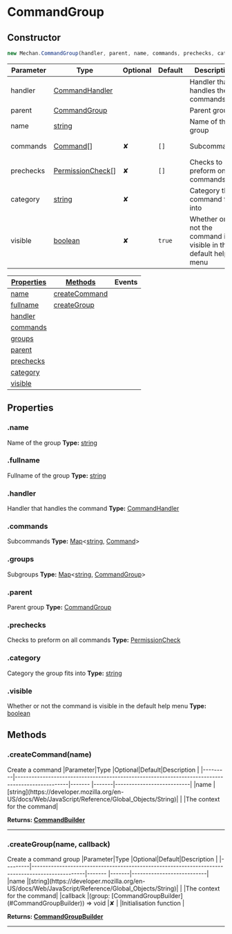 # CommandGroup

## Constructor
```js
new Mechan.CommandGroup(handler, parent, name, commands, prechecks, category, visible)
```
|Parameter | Type                                                                                              | Optional | Default                    | Description                                                   |
|----------|---------------------------------------------------------------------------------------------------|----------|----------------------------|---------------------------------------------------------------|
|handler   |[CommandHandler](#CommandHandler)                                                                  |          |                            | Handler that handles the commands                             |
|parent    |[CommandGroup](#CommandGroup)                                                                      |          |                            | Parent group                                                  |
|name      |[string](https://developer.mozilla.org/en-US/docs/Web/JavaScript/Reference/Global_Objects/String)  |          |                            | Name of the group                                             |
|commands  |[Command](#Command)[]                                                                              |✘         |<pre><code>[]</code></pre>  | Subcommands                                                   |
|prechecks |[PermissionCheck](#PermissionCheck)[]                                                              |✘         |<pre><code>[]</code></pre>  | Checks to preform on all commands                             |
|category  |[string](https://developer.mozilla.org/en-US/docs/Web/JavaScript/Reference/Global_Objects/String)  |✘         |                            | Category the command fits into                                |
|visible   |[boolean](https://developer.mozilla.org/en-US/docs/Web/JavaScript/Reference/Global_Objects/Boolean)|✘         |<pre><code>true</code></pre>| Whether or not the command is visible in the default help menu|


|[Properties](#CommandGroup?scrollTo=properties)  |[Methods](#CommandGroup?scrollTo=methods)            |Events|
|-------------------------------------------------|-----------------------------------------------------|------|
|[name](#CommandGroup?scrollTo=name)              |[createCommand](#CommandGroup?scrollTo=createCommand)|      |
|[fullname](#CommandGroup?scrollTo=fullname)      |[createGroup](#CommandGroup?scrollTo=createGroup)    |      |
|[handler](#CommandGroup?scrollTo=handler)        |                                                     |      |
|[commands](#CommandGroup?scrollTo=commands)      |                                                     |      |
|[groups](#CommandGroup?scrollTo=groups)          |                                                     |      |
|[parent](#CommandGroup?scrollTo=parent)          |                                                     |      |
|[prechecks](#CommandGroup?scrollTo=prechecks)    |                                                     |      |
|[category](#CommandGroup?scrollTo=category)      |                                                     |      |
|[visible](#CommandGroup?scrollTo=visible)        |                                                     |      |

## Properties
### .name
Name of the group
**Type:** [string](https://developer.mozilla.org/en-US/docs/Web/JavaScript/Reference/Global_Objects/String)

### .fullname
Fullname of the group
**Type:** [string](https://developer.mozilla.org/en-US/docs/Web/JavaScript/Reference/Global_Objects/String)

### .handler
Handler that handles the command
**Type:** [CommandHandler](#CommandHandler)

### .commands
Subcommands
**Type:** [Map](https://developer.mozilla.org/en-US/docs/Web/JavaScript/Reference/Global_Objects/Map)<[string](https://developer.mozilla.org/en-US/docs/Web/JavaScript/Reference/Global_Objects/String), [Command](#Command)>

### .groups
Subgroups
**Type:** [Map](https://developer.mozilla.org/en-US/docs/Web/JavaScript/Reference/Global_Objects/Map)<[string](https://developer.mozilla.org/en-US/docs/Web/JavaScript/Reference/Global_Objects/String), [CommandGroup](#CommandGroup)>

### .parent
Parent group
**Type:** [CommandGroup](#CommandGroup)

### .prechecks
Checks to preform on all commands
**Type:** [PermissionCheck](#PermissionCheck)

### .category
Category the group fits into
**Type:** [string](https://developer.mozilla.org/en-US/docs/Web/JavaScript/Reference/Global_Objects/String)

### .visible
Whether or not the command is visible in the default help menu
**Type:** [boolean](https://developer.mozilla.org/en-US/docs/Web/JavaScript/Reference/Global_Objects/Boolean)


## Methods
<h3 id="createCommand"> .createCommand(name)</h3>
Create a command
|Parameter|Type                                                                                             |Optional|Default|Description                |
|---------|-------------------------------------------------------------------------------------------------|------- |-------|---------------------------|
|name     |[string](https://developer.mozilla.org/en-US/docs/Web/JavaScript/Reference/Global_Objects/String)|        |       |The context for the command|

**Returns: [CommandBuilder](#CommandBuilder)**

<hr>

<h3 id="createGroup"> .createGroup(name, callback)</h3>
Create a command group
|Parameter|Type                                                                                             |Optional|Default|Description                |
|---------|-------------------------------------------------------------------------------------------------|------- |-------|---------------------------|
|name     |[string](https://developer.mozilla.org/en-US/docs/Web/JavaScript/Reference/Global_Objects/String)|        |       |The context for the command|
|callback |(group: [CommandGroupBuilder](#CommandGroupBuilder)) => void                                     |✘       |       |Initialisation function    |

**Returns: [CommandGroupBuilder](#CommandGroupBuilder)**

<hr>